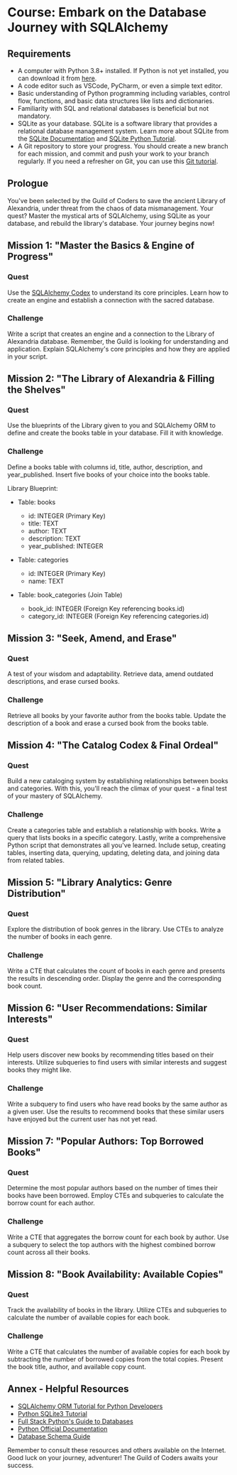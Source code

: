 # Course: Embark on the Database Journey with SQLAlchemy

## Requirements
- A computer with Python 3.8+ installed. If Python is not yet installed, you can download it from [here](https://www.python.org/downloads/).
- A code editor such as VSCode, PyCharm, or even a simple text editor.
- Basic understanding of Python programming including variables, control flow, functions, and basic data structures like lists and dictionaries.
- Familiarity with SQL and relational databases is beneficial but not mandatory.
- SQLite as your database. SQLite is a software library that provides a relational database management system. Learn more about SQLite from the [SQLite Documentation](https://sqlite.org/docs.html) and [SQLite Python Tutorial](https://www.sqlitetutorial.net/sqlite-python/).
- A Git repository to store your progress. You should create a new branch for each mission, and commit and push your work to your branch regularly. If you need a refresher on Git, you can use this [Git tutorial](https://www.atlassian.com/git/tutorials).

## Prologue
You've been selected by the Guild of Coders to save the ancient Library of Alexandria, under threat from the chaos of data mismanagement. Your quest? Master the mystical arts of SQLAlchemy, using SQLite as your database, and rebuild the library's database. Your journey begins now!

## Mission 1: "Master the Basics & Engine of Progress"
### Quest
Use the [SQLAlchemy Codex](https://docs.sqlalchemy.org/en/20/) to understand its core principles. Learn how to create an engine and establish a connection with the sacred database.
### Challenge
Write a script that creates an engine and a connection to the Library of Alexandria database. Remember, the Guild is looking for understanding and application. Explain SQLAlchemy's core principles and how they are applied in your script.

## Mission 2: "The Library of Alexandria & Filling the Shelves"
### Quest
Use the blueprints of the Library given to you and SQLAlchemy ORM to define and create the books table in your database. Fill it with knowledge.
### Challenge
Define a books table with columns id, title, author, description, and year_published. Insert five books of your choice into the books table.

Library Blueprint:
- Table: books
  - id: INTEGER (Primary Key)
  - title: TEXT
  - author: TEXT
  - description: TEXT
  - year_published: INTEGER

- Table: categories
  - id: INTEGER (Primary Key)
  - name: TEXT

- Table: book_categories (Join Table)
  - book_id: INTEGER (Foreign Key referencing books.id)
  - category_id: INTEGER (Foreign Key referencing categories.id)


## Mission 3: "Seek, Amend, and Erase"
### Quest
A test of your wisdom and adaptability. Retrieve data, amend outdated descriptions, and erase cursed books.
### Challenge
Retrieve all books by your favorite author from the books table. Update the description of a book and erase a cursed book from the books table.

## Mission 4: "The Catalog Codex & Final Ordeal"
### Quest
Build a new cataloging system by establishing relationships between books and categories. With this, you'll reach the climax of your quest - a final test of your mastery of SQLAlchemy.
### Challenge
Create a categories table and establish a relationship with books. Write a query that lists books in a specific category. Lastly, write a comprehensive Python script that demonstrates all you've learned. Include setup, creating tables, inserting data, querying, updating, deleting data, and joining data from related tables.

## Mission 5: "Library Analytics: Genre Distribution"
### Quest
Explore the distribution of book genres in the library. Use CTEs to analyze the number of books in each genre.
### Challenge
Write a CTE that calculates the count of books in each genre and presents the results in descending order. Display the genre and the corresponding book count.

## Mission 6: "User Recommendations: Similar Interests"
### Quest
Help users discover new books by recommending titles based on their interests. Utilize subqueries to find users with similar interests and suggest books they might like.
### Challenge
Write a subquery to find users who have read books by the same author as a given user. Use the results to recommend books that these similar users have enjoyed but the current user has not yet read.

## Mission 7: "Popular Authors: Top Borrowed Books"
### Quest
Determine the most popular authors based on the number of times their books have been borrowed. Employ CTEs and subqueries to calculate the borrow count for each author.
### Challenge
Write a CTE that aggregates the borrow count for each book by author. Use a subquery to select the top authors with the highest combined borrow count across all their books.

## Mission 8: "Book Availability: Available Copies"
### Quest
Track the availability of books in the library. Utilize CTEs and subqueries to calculate the number of available copies for each book.
### Challenge
Write a CTE that calculates the number of available copies for each book by subtracting the number of borrowed copies from the total copies. Present the book title, author, and available copy count.

## Annex - Helpful Resources
- [SQLAlchemy ORM Tutorial for Python Developers](https://docs.sqlalchemy.org/en/20/)
- [Python SQLite3 Tutorial](https://docs.python.org/3/library/sqlite3.html)
- [Full Stack Python's Guide to Databases](https://www.fullstackpython.com/databases.html)
- [Python Official Documentation](https://docs.python.org/3/)
- [Database Schema Guide](https://www.lucidchart.com/pages/database-diagram/database-design)

Remember to consult these resources and others available on the Internet. Good luck on your journey, adventurer! The Guild of Coders awaits your success.
